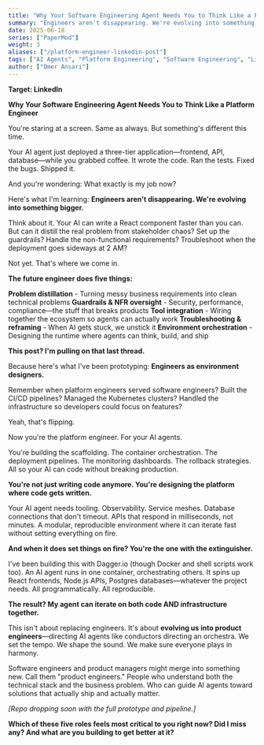 ```yaml
---
title: "Why Your Software Engineering Agent Needs You to Think Like a Platform Engineer"
summary: "Engineers aren't disappearing. We're evolving into something bigger. From problem distillation to environment orchestration, here's what the future engineer actually does."
date: 2025-06-18
series: ["PaperMod"]
weight: 3
aliases: ["/platform-engineer-linkedin-post"]
tags: ["AI Agents", "Platform Engineering", "Software Engineering", "LinkedIn"]
author: ["Omer Ansari"]
---
```


**Target: LinkedIn**

**Why Your Software Engineering Agent Needs You to Think Like a Platform Engineer**

You're staring at a screen. Same as always. But something's different this time.

Your AI agent just deployed a three-tier application—frontend, API, database—while you grabbed coffee. It wrote the code. Ran the tests. Fixed the bugs. Shipped it.

And you're wondering: What exactly is my job now?

Here's what I'm learning: **Engineers aren't disappearing. We're evolving into something bigger.**

Think about it. Your AI can write a React component faster than you can. But can it distill the real problem from stakeholder chaos? Set up the guardrails? Handle the non-functional requirements? Troubleshoot when the deployment goes sideways at 2 AM?

Not yet. That's where we come in.

**The future engineer does five things:**

**Problem distillation** - Turning messy business requirements into clean technical problems
**Guardrails & NFR oversight** - Security, performance, compliance—the stuff that breaks products
**Tool integration** - Wiring together the ecosystem so agents can actually work
**Troubleshooting & reframing** - When AI gets stuck, we unstick it
**Environment orchestration** - Designing the runtime where agents can think, build, and ship

**This post? I'm pulling on that last thread.**

Because here's what I've been prototyping: **Engineers as environment designers.**

Remember when platform engineers served software engineers? Built the CI/CD pipelines? Managed the Kubernetes clusters? Handled the infrastructure so developers could focus on features?

Yeah, that's flipping.

Now you're the platform engineer. For your AI agents.

You're building the scaffolding. The container orchestration. The deployment pipelines. The monitoring dashboards. The rollback strategies. All so your AI can code without breaking production.

**You're not just writing code anymore. You're designing the platform where code gets written.**

Your AI agent needs tooling. Observability. Service meshes. Database connections that don't timeout. APIs that respond in milliseconds, not minutes. A modular, reproducible environment where it can iterate fast without setting everything on fire.

**And when it does set things on fire? You're the one with the extinguisher.**

I've been building this with Dagger.io (though Docker and shell scripts work too). An AI agent runs in one container, orchestrating others. It spins up React frontends, Node.js APIs, Postgres databases—whatever the project needs. All programmatically. All reproducible.

**The result? My agent can iterate on both code AND infrastructure together.**

This isn't about replacing engineers. It's about **evolving us into product engineers**—directing AI agents like conductors directing an orchestra. We set the tempo. We shape the sound. We make sure everyone plays in harmony.

Software engineers and product managers might merge into something new. Call them "product engineers." People who understand both the technical stack and the business problem. Who can guide AI agents toward solutions that actually ship and actually matter.

*[Repo dropping soon with the full prototype and pipeline.]*

**Which of these five roles feels most critical to you right now? Did I miss any? And what are you building to get better at it?**
